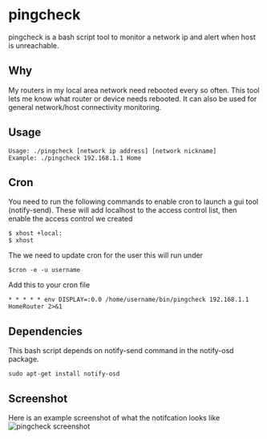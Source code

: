 # pingcheck
pingcheck is a bash script tool to monitor a network ip and alert when host is unreachable. 


## Why
My routers in my local area network need rebooted every so often. This tool lets me know what router or device needs rebooted. It can also be used for general network/host connectivity monitoring.


## Usage
```
Usage: ./pingcheck [network ip address] [network nickname]
Example: ./pingcheck 192.168.1.1 Home
```

## Cron
You need to run the following commands to enable cron to launch a gui tool (notify-send). These will add localhost to the access control list, then enable the access control we created

```
$ xhost +local:
$ xhost
```

The we need to update cron for the user this will run under

```
$cron -e -u username
```

Add this to your cron file
```
* * * * * env DISPLAY=:0.0 /home/username/bin/pingcheck 192.168.1.1 HomeRouter 2>&1
```

## Dependencies
This bash script depends on notify-send command in the notify-osd package.
```
sudo apt-get install notify-osd
```

## Screenshot
Here is an example screenshot of what the notifcation looks like
![pingcheck screenshot](http://i.imgur.com/1KlKzJ4.png)
